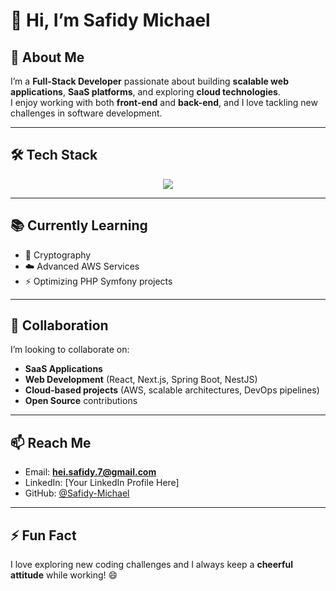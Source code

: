 # 👋 Hi, I’m Safidy Michael  

## 🚀 About Me  
I’m a **Full-Stack Developer** passionate about building **scalable web applications**, **SaaS platforms**, and exploring **cloud technologies**.  
I enjoy working with both **front-end** and **back-end**, and I love tackling new challenges in software development.  

---

## 🛠️ Tech Stack  

<p align="center">
  <img src="https://skillicons.dev/icons?i=java,spring,js,react,nextjs,nestjs,python,php,symfony,aws,docker,kubernetes,githubactions,gitlab,jenkins,postgres,mysql,mongodb&perline=9" />
</p>

---

## 📚 Currently Learning  
- 🔐 Cryptography  
- ☁️ Advanced AWS Services  
- ⚡ Optimizing PHP Symfony projects  

---

## 🤝 Collaboration  
I’m looking to collaborate on:  
- **SaaS Applications**  
- **Web Development** (React, Next.js, Spring Boot, NestJS)  
- **Cloud-based projects** (AWS, scalable architectures, DevOps pipelines)  
- **Open Source** contributions  

---

## 📫 Reach Me  
- Email: **hei.safidy.7@gmail.com**  
- LinkedIn: [Your LinkedIn Profile Here]  
- GitHub: [@Safidy-Michael](https://github.com/Safidy-Michael)  

---

## ⚡ Fun Fact  
I love exploring new coding challenges and I always keep a **cheerful attitude** while working! 😄  
